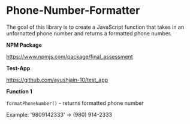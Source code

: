 # Phone-Number-Formatter

The goal of this library is to create a JavaScript function that takes in an unfornatted phone number and returns a formatted phone number.

**NPM Package** 

https://www.npmjs.com/package/final_assessment

**Test-App** 

https://github.com/ayushjain-10/test_app

**Function 1** 

`formatPhoneNumber()` - returns formatted phone number

Example: '9809142333' -> (980) 914-2333

